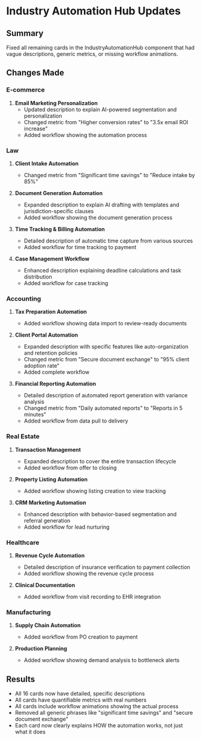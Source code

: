 # Industry Automation Hub Updates

## Summary
Fixed all remaining cards in the IndustryAutomationHub component that had vague descriptions, generic metrics, or missing workflow animations.

## Changes Made

### E-commerce
1. **Email Marketing Personalization**
   - Updated description to explain AI-powered segmentation and personalization
   - Changed metric from "Higher conversion rates" to "3.5x email ROI increase"
   - Added workflow showing the automation process

### Law
1. **Client Intake Automation**
   - Changed metric from "Significant time savings" to "Reduce intake by 85%"

2. **Document Generation Automation**
   - Expanded description to explain AI drafting with templates and jurisdiction-specific clauses
   - Added workflow showing the document generation process

3. **Time Tracking & Billing Automation**
   - Detailed description of automatic time capture from various sources
   - Added workflow for time tracking to payment

4. **Case Management Workflow**
   - Enhanced description explaining deadline calculations and task distribution
   - Added workflow for case tracking

### Accounting
1. **Tax Preparation Automation**
   - Added workflow showing data import to review-ready documents

2. **Client Portal Automation**
   - Expanded description with specific features like auto-organization and retention policies
   - Changed metric from "Secure document exchange" to "95% client adoption rate"
   - Added complete workflow

3. **Financial Reporting Automation**
   - Detailed description of automated report generation with variance analysis
   - Changed metric from "Daily automated reports" to "Reports in 5 minutes"
   - Added workflow from data pull to delivery

### Real Estate
1. **Transaction Management**
   - Expanded description to cover the entire transaction lifecycle
   - Added workflow from offer to closing

2. **Property Listing Automation**
   - Added workflow showing listing creation to view tracking

3. **CRM Marketing Automation**
   - Enhanced description with behavior-based segmentation and referral generation
   - Added workflow for lead nurturing

### Healthcare
1. **Revenue Cycle Automation**
   - Detailed description of insurance verification to payment collection
   - Added workflow showing the revenue cycle process

2. **Clinical Documentation**
   - Added workflow from visit recording to EHR integration

### Manufacturing
1. **Supply Chain Automation**
   - Added workflow from PO creation to payment

2. **Production Planning**
   - Added workflow showing demand analysis to bottleneck alerts

## Results
- All 16 cards now have detailed, specific descriptions
- All cards have quantifiable metrics with real numbers
- All cards include workflow animations showing the actual process
- Removed all generic phrases like "significant time savings" and "secure document exchange"
- Each card now clearly explains HOW the automation works, not just what it does